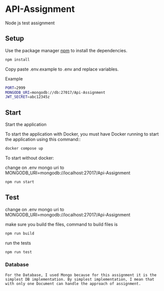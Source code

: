 # API-Assignment

Node js test assignment

## Setup

Use the package manager [npm](https://www.npmjs.com/get-npm/) to install the dependencies.

```bash
npm install
```

Copy paste .env.example to .env and replace variables.

Example

```bash
PORT=2999
MONGODB_URI=mongodb://db:27017/Api-Assignment
JWT_SECRET=abc12345z
```

## Start

Start the application

To start the application with Docker, you must have Docker running to start the application using this command::

```bash
docker compose up
```

To start without docker:

change on .env mongo uri to MONGODB_URI=mongodb://localhost:27017/Api-Assignment

```bash
npm run start
```

## Test

change on .env mongo uri to MONGODB_URI=mongodb://localhost:27017/Api-Assignment

make sure you build the files, command to build files is

```bash
npm run build
```

run the tests

```bash
npm run test
```

### Database

    For the Database, I used Mongo because for this assignment it is the simplest DB implementation. By simplest implementation, I mean that with only one Document can handle the approach of assignment.

